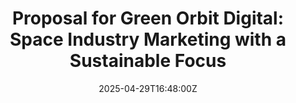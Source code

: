 ---
title: 'Proposal for Green Orbit Digital: Space Industry Marketing with a Sustainable
  Focus'
linkTitle: 'Proposal for Green Orbit Digital: Space Industry Marketing with a Sustainable
  Focus'
date: '2025-04-29T16:48:00Z'
weight: 1
description: Green Orbit Digital proposes a tailored marketing strategy for the space
  industry, focusing on sustainability to enhance brand visibility and engagement.
  Key services include brand strategy development, content creation, digital campaigns,
  and positioning clients as thought leaders in eco-conscious space exploration.
draft: false
ref: proposal-for-green-orbit-digital-space-industry-marketing-with-a-sustainable-focus
---